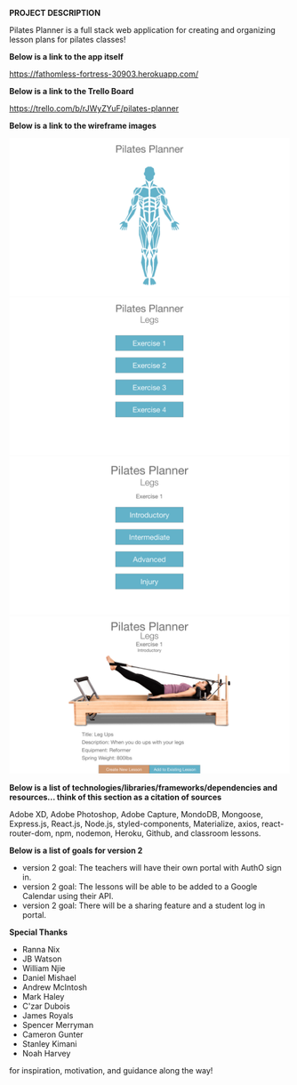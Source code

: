 **PROJECT DESCRIPTION**

Pilates Planner is a full stack web application for creating and organizing lesson plans for pilates classes!

**Below is a link to the app itself**

https://fathomless-fortress-30903.herokuapp.com/

**Below is a link to the Trello Board**

https://trello.com/b/rJWyZYuF/pilates-planner

**Below is a link to the wireframe images**

![wire frame 1](pilatesPlannerAssets/wireframes/wireframe1.png)
![wire frame 2](pilatesPlannerAssets/wireframes/wireframe2.png)
![wire frame 3](pilatesPlannerAssets/wireframes/wireframe3.png)
![wire frame 4](pilatesPlannerAssets/wireframes/wireframe4.png)

**Below is a list of technologies/libraries/frameworks/dependencies and resources... think of this section as a citation of sources**

Adobe XD, Adobe Photoshop, Adobe Capture, MondoDB, Mongoose, Express.js, React.js, Node.js, styled-components, Materialize, axios, react-router-dom, npm, nodemon, Heroku, Github, and classroom lessons.

**Below is a list of goals for version 2**

- version 2 goal: The teachers will have their own portal with AuthO sign in.
- version 2 goal: The lessons will be able to be added to a Google Calendar using their API.
- version 2 goal: There will be a sharing feature and a student log in portal.

**Special Thanks**

- Ranna Nix
- JB Watson
- William Njie
- Daniel Mishael
- Andrew McIntosh
- Mark Haley
- C'zar Dubois
- James Royals
- Spencer Merryman
- Cameron Gunter
- Stanley Kimani
- Noah Harvey

for inspiration, motivation, and guidance along the way!